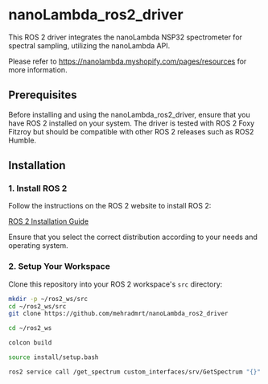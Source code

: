 # nanoLambda_ros2_driver

This ROS 2 driver integrates the nanoLambda NSP32 spectrometer for spectral sampling, utilizing the nanoLambda API.

Please refer to https://nanolambda.myshopify.com/pages/resources for more information.


## Prerequisites

Before installing and using the nanoLambda_ros2_driver, ensure that you have ROS 2 installed on your system. The driver is tested with ROS 2 Foxy Fitzroy but should be compatible with other ROS 2 releases such as ROS2 Humble.

## Installation

### 1. Install ROS 2

Follow the instructions on the ROS 2 website to install ROS 2:

[ROS 2 Installation Guide](https://docs.ros.org/en/foxy/Installation.html)

Ensure that you select the correct distribution according to your needs and operating system.

### 2. Setup Your Workspace

Clone this repository into your ROS 2 workspace's `src` directory:

```bash
mkdir -p ~/ros2_ws/src
cd ~/ros2_ws/src
git clone https://github.com/mehradmrt/nanoLambda_ros2_driver

cd ~/ros2_ws

colcon build 

source install/setup.bash

ros2 service call /get_spectrum custom_interfaces/srv/GetSpectrum "{}"

